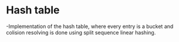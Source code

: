 # Hash table

-Implementation of the hash table, where every entry is a bucket and colision resolving is done using split sequence linear hashing.